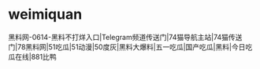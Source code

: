 # weimiquan
黑料网-0614-黑料不打烊入口|Telegram频道传送门|74猫导航主站|74猫传送门|78黑料网|51吃瓜|51动漫|50度灰|黑料大爆料|五一吃瓜|国产吃瓜|黑料|今日吃瓜在线|881比鸭
